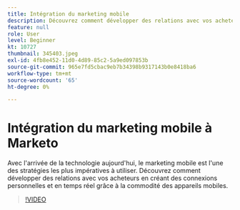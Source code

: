 ```yaml
---
title: Intégration du marketing mobile
description: Découvrez comment développer des relations avec vos acheteurs en créant des connexions personnelles et en temps réel grâce à la commodité des appareils mobiles.
feature: null
role: User
level: Beginner
kt: 10727
thumbnail: 345403.jpeg
exl-id: 4fb8e452-11d0-4d89-85c2-5a9ed097853b
source-git-commit: 965e7fd5cbac9eb7b34398b9317143b0e8418ba6
workflow-type: tm+mt
source-wordcount: '65'
ht-degree: 0%

---
```


# Intégration du marketing mobile à Marketo

Avec l&#39;arrivée de la technologie aujourd&#39;hui, le marketing mobile est l&#39;une des stratégies les plus impératives à utiliser. Découvrez comment développer des relations avec vos acheteurs en créant des connexions personnelles et en temps réel grâce à la commodité des appareils mobiles.

>[!VIDEO](https://video.tv.adobe.com/v/345403/?quality=12&learn=on)
